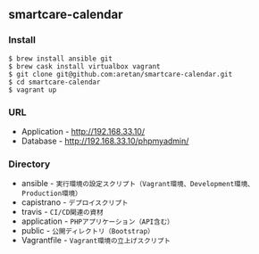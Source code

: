 ## smartcare-calendar

### Install

```
$ brew install ansible git
$ brew cask install virtualbox vagrant
$ git clone git@github.com:aretan/smartcare-calendar.git
$ cd smartcare-calendar
$ vagrant up
```

### URL

* Application - http://192.168.33.10/
* Database - http://192.168.33.10/phpmyadmin/

### Directory

+ ansible - `実行環境の設定スクリプト（Vagrant環境、Development環境、Production環境）`
+ capistrano - `デプロイスクリプト`
+ travis - `CI/CD関連の資材`
+ application - `PHPアプリケーション（API含む）`
+ public - `公開ディレクトリ（Bootstrap）`
+ Vagrantfile - `Vagrant環境の立上げスクリプト`
